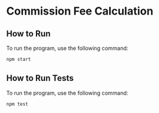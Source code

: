 # Commission Fee Calculation

## How to Run

To run the program, use the following command:

```sh
npm start
```

## How to Run Tests

To run the program, use the following command:

```sh
npm test
```
